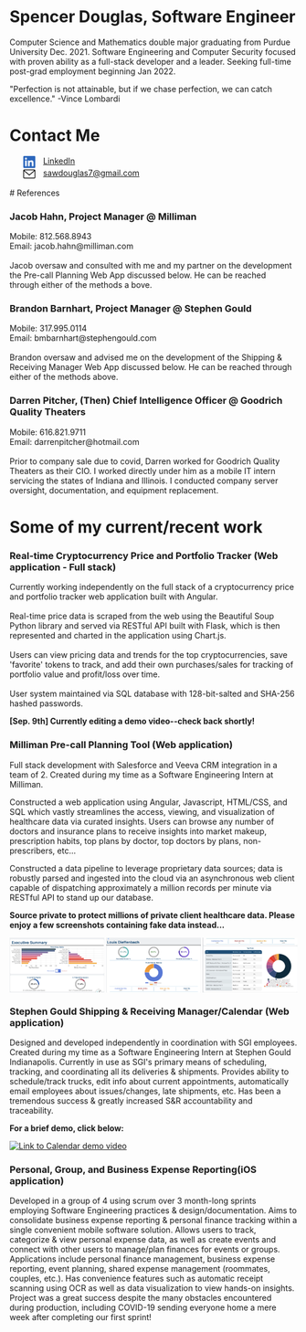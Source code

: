 # Spencer Douglas, Software Engineer

Computer Science and Mathematics double major graduating from Purdue University Dec. 2021.
Software Engineering and Computer Security focused with proven ability as a full-stack developer and a leader.
Seeking full-time post-grad employment beginning Jan 2022.

"Perfection is not attainable, but if we chase perfection, we can catch excellence." -Vince Lombardi 

# Contact Me

  <ul style="list-style-type:none;">
  <li>
    <a style = "display: flex;" href = "https://www.linkedin.com/in/sawdouglas/">
      <img alt="My LinkedIn" style = "max-width: 1.5em; padding-right: 1em;" src = "https://raw.githubusercontent.com/spencerdouglas7/spencerdouglas7.github.io/main/linkedin.svg">
      LinkedIn
    </a>
  </li>
  <li>
    <a style = "display: flex;" href = "mailto:sawdouglas7@gmail.com">
      <img alt="My LinkedIn" style = "max-width: 1.5em; padding-right: 1em;" src = "https://raw.githubusercontent.com/spencerdouglas7/spencerdouglas7.github.io/main/envelope.svg">
      sawdouglas7@gmail.com
    </a>
  </li>
</ul> 
# References
  <h3>Jacob Hahn, Project Manager @ Milliman </h3>
  Mobile: 812.568.8943 <br> Email: jacob.hahn@milliman.com
  <br><br>
  Jacob oversaw and consulted with me and my partner on the development the Pre-call Planning Web App discussed below. He can be reached through either of the methods a  bove.
  <h3>Brandon Barnhart, Project Manager @ Stephen Gould </h3>
  Mobile: 317.995.0114 <br> Email: bmbarnhart@stephengould.com
  <br><br>
  Brandon oversaw and advised me on the development of the Shipping & Receiving Manager Web App discussed below. He can be reached through either of the methods above.
  
  <h3>Darren Pitcher, (Then) Chief Intelligence Officer @ Goodrich Quality Theaters </h3>
  Mobile: 616.821.9711  <br> Email: darrenpitcher@hotmail.com
  <br><br>
  Prior to company sale due to covid, Darren worked for Goodrich Quality Theaters as their CIO. I worked directly under him as a mobile IT intern servicing the states of Indiana and Illinois. I conducted company server oversight, documentation, and equipment replacement. 

# Some of my current/recent work

### Real-time Cryptocurrency Price and Portfolio Tracker (Web application - Full stack)
  Currently working independently on the full stack of a cryptocurrency price and portfolio tracker web application built with Angular. 
  <br><br>
  Real-time price data is scraped from the web using the Beautiful Soup Python library and served via RESTful API built with Flask, which is then represented and charted in the application using Chart.js.
  <br><br>
  Users can view pricing data and trends for the top cryptocurrencies, save 'favorite' tokens to track, and add their own purchases/sales for tracking of portfolio value and profit/loss over time.
  <br><br>
  User system maintained via SQL database with 128-bit-salted and SHA-256 hashed passwords.

<b>[Sep. 9th] Currently editing a demo video--check back shortly!</b>

### Milliman Pre-call Planning Tool (Web application)
  Full stack development with Salesforce and Veeva CRM integration in a team of 2. Created during my time as a Software Engineering Intern at Milliman.

  Constructed a web application using Angular, Javascript, HTML/CSS, and SQL which vastly streamlines the access, viewing, and visualization of healthcare data via   curated insights. Users can browse any number of doctors and insurance plans to receive insights into market makeup, prescription habits, top plans by doctor, top doctors by plans, non-prescribers, etc...

  Constructed a data pipeline to leverage proprietary data sources; data is robustly parsed and ingested into the cloud via an asynchronous web client capable of       dispatching approximately a million records per minute via RESTful API to stand up our database.

<b>Source private to protect millions of private client healthcare data. Please enjoy a few screenshots containing fake data instead...</b>

<div style = "display: flex; justify-content: space-between; max-width: 100vw;">
  <img src ="https://raw.githubusercontent.com/spencerdouglas7/spencerdouglas7.github.io/main/execsumm.png" style = "aspect-ratio: 19 / 11; max-width: 33%">
  <img src ="https://raw.githubusercontent.com/spencerdouglas7/spencerdouglas7.github.io/main/detailtop.png" style = "aspect-ratio: 19 / 11; max-width: 33%">
  <img src ="https://raw.githubusercontent.com/spencerdouglas7/spencerdouglas7.github.io/main/detailbottom.png" style = "aspect-ratio: 19 / 11; max-width: 33%">
</div>

### Stephen Gould Shipping & Receiving Manager/Calendar (Web application)
  Designed and developed independently in coordination with SGI employees. Created during my time as a Software Engineering Intern at Stephen Gould
  Indianapolis. Currently in use as SGI's primary means of scheduling, tracking, and coordinating all its deliveries & 
  shipments. Provides ability to schedule/track trucks, edit info about current appointments, automatically email employees
  about issues/changes, late shipments, etc. Has been a tremendous success & greatly increased S&R accountability and traceability.
  
  <b>For a brief demo, click below:</b>
  <br>
<!--
<img src = "https://i.ibb.co/1ZKKXRX/Screen-Shot-2020-11-08-at-9-50-32-PM.png" style= "height: 20vh;">
-->
[![Link to Calendar demo video](https://img.youtube.com/vi/JgYEQMiKT60/0.jpg)](https://www.youtube.com/watch?v=JgYEQMiKT60)

### Personal, Group, and Business Expense Reporting(iOS application)

  Developed in a group of 4 using scrum over 3 month-long sprints employing Software Engineering practices & design/documentation. Aims to consolidate business expense reporting
  & personal finance tracking within a single convenient mobile software solution. Allows users to track, categorize & view personal expense data, as well as create
  events and connect with other users to manage/plan finances for events or groups. Applications include personal finance management, business expense reporting, event planning,
  shared expense management (roommates, couples, etc.). Has convenience features such as automatic receipt scanning using OCR as well as data visualization to view hands-on insights. Project was a great success despite the many obstacles encountered during production, including
  COVID-19 sending everyone home a mere week after completing our first sprint!
  
